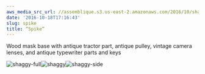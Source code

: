 ```yaml
---
aws_media_src_url: //assemblique.s3.us-east-2.amazonaws.com/2016/10/shaggy-full.jpg
date: '2016-10-18T17:16:43'
slug: spike
title: “Spike”
---
```


 Wood mask base with antique tractor part, antique pulley, vintage camera lenses, and antique typewriter parts and keys

 ![shaggy-full](//assemblique.s3.us-east-2.amazonaws.com/2016/10/shaggy-full.jpg?w=602)![shaggy](//assemblique.s3.us-east-2.amazonaws.com/2016/10/shaggy.jpg?w=602)![shaggy-side](//assemblique.s3.us-east-2.amazonaws.com/2016/10/shaggy-side.jpg?w=602)